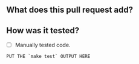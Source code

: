 ## What does this pull request add?


## How was it tested?
- [ ] Manually tested code.

```commandline
PUT THE `make test` OUTPUT HERE
```
